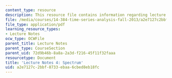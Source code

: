```yaml
---
content_type: resource
description: This resource file contains information regarding lecture 4.
file: /media/courses/14-384-time-series-analysis-fall-2013/a2e7127c2bbf8733ebaa6cbed8eb18fc_MIT14_384F13_lec4.pdf
file_type: application/pdf
learning_resource_types:
- Lecture Notes
ocw_type: OCWFile
parent_title: Lecture Notes
parent_type: CourseSection
parent_uid: 72d9b46b-8a8a-2a3d-f216-45f11f32faaa
resourcetype: Document
title: 'Lecture Notes 4: Spectrum'
uid: a2e7127c-2bbf-8733-ebaa-6cbed8eb18fc
---
```

